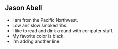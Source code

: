 ## Jason Abell

- I am from the Pacific Northwest.
- Low and slow smoked ribs.
- I like to read and dink around with computer stuff.
- My favorite color is black.
- I'm adding another line
